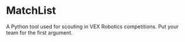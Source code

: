 # MatchList
A Python tool used for scouting in VEX Robotics competitions. Put your team for the first argument.
